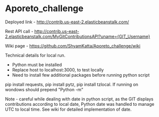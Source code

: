 # Aporeto_challenge

Deployed link - http://contrib.us-east-2.elasticbeanstalk.com/

Rest API call - http://contrib.us-east-2.elasticbeanstalk.com/MyGitContributionsAPI?uname={GIT_Username}

Wiki page - https://github.com/ShyamKatta/Aporeto_challenge/wiki

Technical details for local run.
- Python must be installed 
- Replace host to localhost:3000, to test locally
- Need to install few additional packages before running python script

pip install requests, pip install pytz, pip install tzlocal. If running on wondows should prepend "Python -m"

Note - careful while dealing with date in python script, as the GIT displays contributions according to local date, Python date was handled to manage UTC to local time. See wiki for detailed implementation of date.
